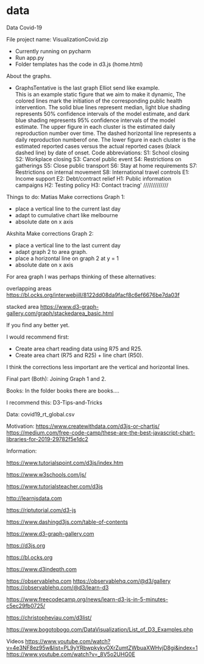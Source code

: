 # data
Data Covid-19

File project name: VisualizationCovid.zip
- Currently running on pycharm
- Run app.py
- Folder templates has the code in d3.js (home.html)

About the graphs.
- GraphsTentative is the last graph Elliot send like example.  
This is an example static figure that we aim to make it dynamic, The colored lines mark the initiation of the corresponding public health intervention. The solid blue lines represent median, light blue shading represents 50% confidence intervals of the model estimate, and dark blue shading represents 95% confidence intervals of the model estimate. The upper figure in each cluster is the estimated daily reproduction number over time. The dashed horizontal line represents a daily reproduction numberof one. The lower figure in each cluster is the estimated reported cases versus the actual reported cases (black dashed line) by date of onset.
Code abbreviations:
S1: School closing
	S2: Workplace closing
	S3: Cancel public event
	S4: Restrictions on gatherings
	S5: Close public transport
	S6: Stay at home requirements
	S7: Restrictions on internal movement
	S8: International travel controls
	E1: Income support
	E2: Debt/contract relief
	H1: Public information campaigns
	H2: Testing policy
	H3: Contact tracing'
/////////////

Things to do:
Matias
Make corrections Graph 1:
- place a vertical line to the current last day
- adapt to cumulative chart like melbourne
- absolute date on x axis

Akshita
Make corrections Graph 2:
- place a vertical line to the last current day
- adapt graph 2 to area graph.
- place a horizontal line on graph 2 at y = 1
- absolute date on x axis

For area graph I was perhaps thinking of these alternatives:

overlapping areas 
https://bl.ocks.org/interwebjill/8122dd08da9facf8c6ef6676be7da03f

stacked area
https://www.d3-graph-gallery.com/graph/stackedarea_basic.html

If you find any better yet.

I would recommend first:
- Create area chart reading data using R75 and R25.
- Create area chart (R75 and R25) + line chart (R50).

I think the corrections less important are the vertical and horizontal lines. 

Final part (Both):
Joining Graph 1 and 2.

Books:
In the folder books there are books....

I recommend this: D3-Tips-and-Tricks

Data:
covid19_rt_global.csv

Motivation:
https://www.createwithdata.com/d3js-or-chartjs/
https://medium.com/free-code-camp/these-are-the-best-javascript-chart-libraries-for-2019-29782f5e1dc2

Information:

https://www.tutorialspoint.com/d3js/index.htm

https://www.w3schools.com/js/

https://www.tutorialsteacher.com/d3js

http://learnjsdata.com

https://riptutorial.com/d3-js

https://www.dashingd3js.com/table-of-contents

https://www.d3-graph-gallery.com

https://d3js.org

https://bl.ocks.org

https://www.d3indepth.com

https://observablehq.com
https://observablehq.com/@d3/gallery
https://observablehq.com/@d3/learn-d3

https://www.freecodecamp.org/news/learn-d3-js-in-5-minutes-c5ec29fb0725/

https://christopheviau.com/d3list/

https://www.bogotobogo.com/DataVisualization/List_of_D3_Examples.php

Videos
https://www.youtube.com/watch?v=4e3NF8ez95w&list=PL9yYRbwpkykvOXrZumtZWbuaXWHvjD8gi&index=1
https://www.youtube.com/watch?v=_8V5o2UHG0E









